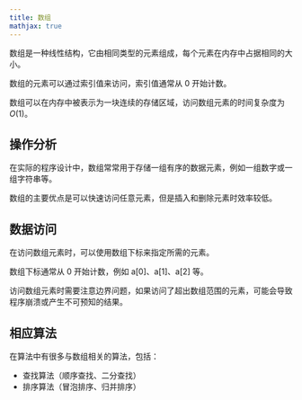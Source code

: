 ```yaml
---
title: 数组
mathjax: true
---
```


数组是一种线性结构，它由相同类型的元素组成，每个元素在内存中占据相同的大小。

数组的元素可以通过索引值来访问，索引值通常从 0 开始计数。

数组可以在内存中被表示为一块连续的存储区域，访问数组元素的时间复杂度为 $O(1)$。

## 操作分析

在实际的程序设计中，数组常常用于存储一组有序的数据元素，例如一组数字或一组字符串等。

数组的主要优点是可以快速访问任意元素，但是插入和删除元素时效率较低。

## 数据访问

在访问数组元素时，可以使用数组下标来指定所需的元素。

数组下标通常从 0 开始计数，例如 a[0]、a[1]、a[2] 等。

访问数组元素时需要注意边界问题，如果访问了超出数组范围的元素，可能会导致程序崩溃或产生不可预知的结果。

## 相应算法

在算法中有很多与数组相关的算法，包括：

- 查找算法（顺序查找、二分查找）
- 排序算法（冒泡排序、归并排序）